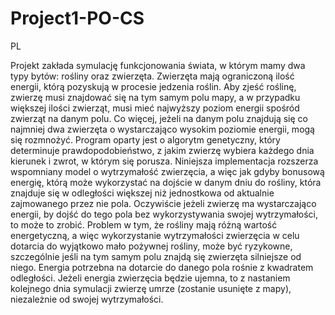 # Project1-PO-CS

PL

Projekt zakłada symulację funkcjonowania świata, w którym mamy dwa typy bytów: rośliny oraz zwierzęta. Zwierzęta mają ograniczoną ilość energii, którą pozyskują w procesie jedzenia roślin. Aby zjeść roślinę, zwierzę musi znajdować się na tym samym polu mapy, a w przypadku większej ilości zwierząt, musi mieć najwyższy poziom energii spośród zwierząt na danym polu. Co więcej, jeżeli na danym polu znajdują się co najmniej dwa zwierzęta o wystarczająco wysokim poziomie energii, mogą się rozmnożyć. Program oparty jest o algorytm genetyczny, który determinuje prawdopodobieństwo, z jakim zwierzę wybiera każdego dnia kierunek i zwrot, w którym się porusza. Niniejsza implementacja rozszerza wspomniany model o wytrzymałość zwierzęcia, a więc jak gdyby bonusową energię, którą może wykorzystać na dojście w danym dniu do rośliny, która znajduje się w odległości większej niż jednostkowa od aktualnie zajmowanego przez nie pola. Oczywiście jeżeli zwierzę ma wystarczająco energii, by dojść do tego pola bez wykorzystywania swojej wytrzymałości, to może to zrobić. Problem w tym, że rośliny mają różną wartość energetyczną, a więc wykorzystanie wytrzymałości zwierzęcia w celu dotarcia do wyjątkowo mało pożywnej rośliny, może być ryzykowne, szczególnie jeśli na tym samym polu znajdą się zwierzęta silniejsze od niego. Energia potrzebna na dotarcie do danego pola rośnie z kwadratem odległości. Jeżeli energia zwierzęcia będzie ujemna, to z nastaniem kolejnego dnia symulacji zwierzę umrze (zostanie usunięte z mapy), niezależnie od swojej wytrzymałości.
